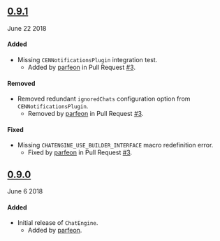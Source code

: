 ## [0.9.1](https://github.com/pubnub/chat-engine-apple/releases/tag/v0.9.1)
June 22 2018

#### Added
- Missing `CENNotificationsPlugin` integration test.
  - Added by [parfeon](https://github.com/parfeon) in Pull Request [#3](https://github.com/pubnub/chat-engine-apple/pull/3).

#### Removed
- Removed redundant `ignoredChats` configuration option from `CENNotificationsPlugin`.
  - Removed by [parfeon](https://github.com/parfeon) in Pull Request [#3](https://github.com/pubnub/chat-engine-apple/pull/3).

#### Fixed
- Missing `CHATENGINE_USE_BUILDER_INTERFACE` macro redefinition error.
  - Fixed by [parfeon](https://github.com/parfeon) in Pull Request [#3](https://github.com/pubnub/chat-engine-apple/pull/3).

## [0.9.0](https://github.com/pubnub/chat-engine-apple/releases/tag/v0.9.0)
June 6 2018

#### Added
- Initial release of `ChatEngine`.
  - Added by [parfeon](https://github.com/parfeon).